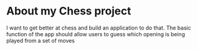 # About my Chess project
I want to get better at chess and build an application to do that. The basic function of the app should allow users to guess which opening is being played from a set of moves
